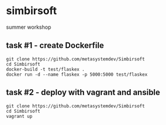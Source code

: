 # simbirsoft
summer workshop

## task #1 - create Dockerfile
```
git clone https://github.com/metasystemdev/Simbirsoft
cd Simbirsoft
docker-build -t test/flaskex .
docker run -d --name flaskex -p 5000:5000 test/flaskex
```

## task #2 - deploy with vagrant and ansible
```
git clone https://github.com/metasystemdev/Simbirsoft
cd Simbirsoft
vagrant up
